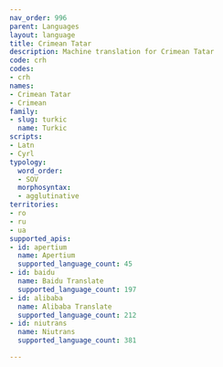 ```yaml
---
nav_order: 996
parent: Languages
layout: language
title: Crimean Tatar
description: Machine translation for Crimean Tatar
code: crh
codes:
- crh
names:
- Crimean Tatar
- Crimean
family:
- slug: turkic
  name: Turkic
scripts:
- Latn
- Cyrl
typology:
  word_order:
  - SOV
  morphosyntax:
  - agglutinative
territories:
- ro
- ru
- ua
supported_apis:
- id: apertium
  name: Apertium
  supported_language_count: 45
- id: baidu
  name: Baidu Translate
  supported_language_count: 197
- id: alibaba
  name: Alibaba Translate
  supported_language_count: 212
- id: niutrans
  name: Niutrans
  supported_language_count: 381

---
```


